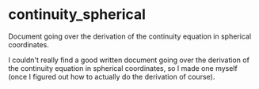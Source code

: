 # continuity_spherical
Document going over the derivation of the continuity equation in spherical coordinates.

I couldn't really find a good written document going over the derivation of the continuity equation in spherical coordinates, so I made one myself (once I figured out how to actually do the derivation of course).
